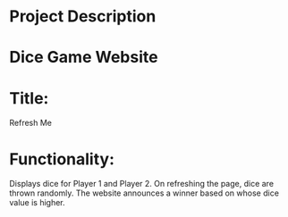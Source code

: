 # Project Description 
# Dice Game Website  
# Title: 
Refresh Me 
# Functionality: 
Displays dice for Player 1 and Player 2. 
On refreshing the page, dice are thrown randomly. 
The website announces a winner based on whose dice value is higher.
